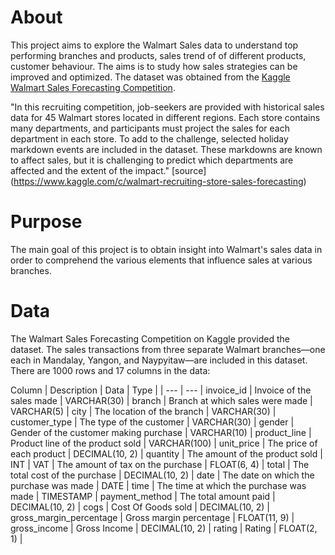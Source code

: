 # About
This project aims to explore the Walmart Sales data to understand top performing branches and products, sales trend of of different products, customer behaviour. The aims is to study how sales strategies can be improved and optimized. The dataset was obtained from the [Kaggle Walmart Sales Forecasting Competition](https://www.kaggle.com/c/walmart-recruiting-store-sales-forecasting).

"In this recruiting competition, job-seekers are provided with historical sales data for 45 Walmart stores located in different regions. Each store contains many departments, and participants must project the sales for each department in each store. To add to the challenge, selected holiday markdown events are included in the dataset. These markdowns are known to affect sales, but it is challenging to predict which departments are affected and the extent of the impact." [source] (https://www.kaggle.com/c/walmart-recruiting-store-sales-forecasting)

# Purpose
The main goal of this project is to obtain insight into Walmart's sales data in order to comprehend the various elements that influence sales at various branches.

# Data
The Walmart Sales Forecasting Competition on Kaggle provided the dataset. The sales transactions from three separate Walmart branches—one each in Mandalay, Yangon, and Naypyitaw—are included in this dataset. There are 1000 rows and 17 columns in the data:

Column |	Description |	Data | Type |
| --- | --- |
invoice_id |	Invoice of the sales made	| VARCHAR(30) |
branch	| Branch at which sales were made |	VARCHAR(5) |
city |	The location of the branch |	VARCHAR(30) |
customer_type |	The type of the customer |	VARCHAR(30) |
gender |	Gender of the customer making purchase	| VARCHAR(10) |
product_line | 	Product line of the product sold |	VARCHAR(100) |
unit_price |	The price of each product |	DECIMAL(10, 2) |
quantity |	The amount of the product sold | INT |
VAT	| The amount of tax on the purchase	| FLOAT(6, 4) |
total	| The total cost of the purchase |	DECIMAL(10, 2) |
date |	The date on which the purchase was made |	DATE |
time |	The time at which the purchase was made	| TIMESTAMP |
payment_method |	The total amount paid	| DECIMAL(10, 2) |
cogs |	Cost Of Goods sold	| DECIMAL(10, 2) |
gross_margin_percentage |	Gross margin percentage |	FLOAT(11, 9) |
gross_income |	Gross Income |	DECIMAL(10, 2) |
rating |	Rating |	FLOAT(2, 1) |
